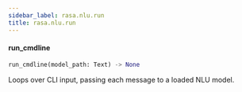 ```yaml
---
sidebar_label: rasa.nlu.run
title: rasa.nlu.run
---
```

#### run\_cmdline

```python
run_cmdline(model_path: Text) -> None
```

Loops over CLI input, passing each message to a loaded NLU model.

